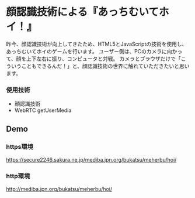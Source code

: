 顔認識技術による『あっちむいてホイ！』
======

昨今、顔認識技術が向上してきたため、HTML5とJavaScriptの技術を使用し、あっちむいてホイのゲームを行います。
ユーザー側は、PCのカメラに向かって、顔を上下左右に振り、コンピュータと対戦。
カメラとブラウザだけで「こういうこともできるんだ！」と、顔認識技術の世界に触れていただきたいと思います。

### 使用技術
- 顔認識技術
- WebRTC getUserMedia

## Demo
### https環境
https://secure2246.sakura.ne.jp/mediba.jpn.org/bukatsu/meherbu/hoi/

### http環境
http://mediba.jpn.org/bukatsu/meherbu/hoi/